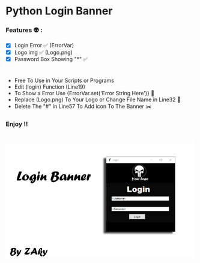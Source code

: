 # Python Login Banner
### Features 👽 :
- [x] Login Error ✅ (ErrorVar)
- [x] Logo img ✅ (Logo.png)
- [x] Password Box Showing "*" ✅
#
- Free To Use in Your Scripts or Programs
- Edit (login) Function (Line19)
- To Show a Error Use {ErrorVar.set('Error String Here')} 🚫
- Replace (Logo.png) To Your Logo or Change File Name in Line32 📁
- Delete The "#" in Line57 To Add icon To The Banner ✂️
### Enjoy !!
#
![](https://raw.githubusercontent.com/Zaky202/LoginBanner/main/Image.png)
